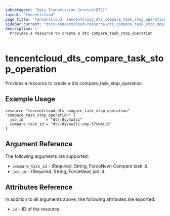 ```yaml
---
subcategory: "Data Transmission Service(DTS)"
layout: "tencentcloud"
page_title: "TencentCloud: tencentcloud_dts_compare_task_stop_operation"
sidebar_current: "docs-tencentcloud-resource-dts_compare_task_stop_operation"
description: |-
  Provides a resource to create a dts compare_task_stop_operation
---
```


# tencentcloud_dts_compare_task_stop_operation

Provides a resource to create a dts compare_task_stop_operation

## Example Usage

```hcl
resource "tencentcloud_dts_compare_task_stop_operation" "compare_task_stop_operation" {
  job_id          = "dts-8yv4w2i1"
  compare_task_id = "dts-8yv4w2i1-cmp-37skmii9"
}
```

## Argument Reference

The following arguments are supported:

* `compare_task_id` - (Required, String, ForceNew) Compare task id.
* `job_id` - (Required, String, ForceNew) job id.

## Attributes Reference

In addition to all arguments above, the following attributes are exported:

* `id` - ID of the resource.




